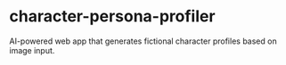 # character-persona-profiler
AI-powered web app that generates fictional character profiles based on image input.
